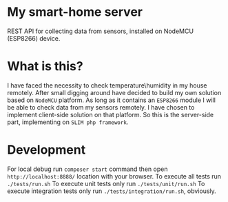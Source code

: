 # My smart-home server

REST API for collecting data from sensors, installed on NodeMCU (ESP8266) device.

# What is this?

I have faced the necessity to check temperature\humidity in my house remotely. After small digging around
have decided to build my own solution based on `NodeMCU` platform. As long as it contains an `ESP8266` module
I will be able to check data from my sensors remotely. I have chosen to implement client-side solution on
that platform. So this is the server-side part, implementing on `SLIM php framework`.

# Development

For local debug run `composer start` command then open `http://localhost:8888/` location with your browser.
To execute all tests run `./tests/run.sh`
To execute unit tests only run `./tests/unit/run.sh`
To execute integration tests only run `./tests/integration/run.sh`, obviously.
